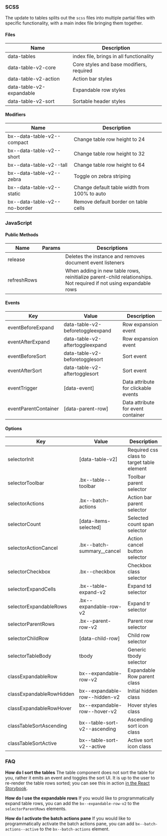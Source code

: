 ### SCSS

The update to tables splits out the `scss` files into multiple partial files with specific functionality, with a main index file bringing them together.

#### Files

| Name                     | Description                              |
| ------------------------ | ---------------------------------------- |
| data-tables              | index file, brings in all functionality  |
| data-table-v2-core       | Core styles and base modifiers, required |
| data-table-v2-action     | Action bar styles                        |
| data-table-v2-expandable | Expandable row styles                    |
| data-table-v2-sort       | Sortable header styles                   |

#### Modifiers

| Name                         | Description                                  |
| ---------------------------- | -------------------------------------------- |
| bx--data-table-v2--compact   | Change table row height to 24                |
| bx--data-table-v2--short     | Change table row height to 32                |
| bx--data-table-v2--tall      | Change table row height to 64                |
| bx--data-table-v2--zebra     | Toggle on zebra striping                     |
| bx--data-table-v2--static    | Change default table width from 100% to auto |
| bx--data-table-v2--no-border | Remove default border on table cells         |

### JavaScript

#### Public Methods

| Name        | Params | Descriptions                                                                                                      |
| ----------- | ------ | ----------------------------------------------------------------------------------------------------------------- |
| release     |        | Deletes the instance and removes document event listeners                                                         |
| refreshRows |        | When adding in new table rows, reinitialize parent-child relationships. Not required if not using expandable rows |

#### Events

| Key                  | Value                            | Description                         |
| -------------------- | -------------------------------- | ----------------------------------- |
| eventBeforeExpand    | data-table-v2-beforetoggleexpand | Row expansion event                 |
| eventAfterExpand     | data-table-v2-aftertoggleexpand  | Row expansion event                 |
| eventBeforeSort      | data-table-v2-beforetogglesort   | Sort event                          |
| eventAfterSort       | data-table-v2-aftertogglesort    | Sort event                          |
| eventTrigger         | [data-event]                     | Data attribute for clickable events |
| eventParentContainer | [data-parent-row]                | Data attribute for event container  |

#### Options

| Key                      | Value                         | Description                                |
| ------------------------ | ----------------------------- | ------------------------------------------ |
| selectorInit             | [data-table-v2]               | Required css class to target table element |
| selectorToolbar          | .bx--table--toolbar           | Toolbar parent selector                    |
| selectorActions          | .bx--batch-actions            | Action bar parent selector                 |
| selectorCount            | [data-items-selected]         | Selected count span selector               |
| selectorActionCancel     | .bx--batch-summary\_\_cancel  | Action cancel button selector              |
| selectorCheckbox         | .bx--checkbox                 | Checkbox class selector                    |
| selectorExpandCells      | .bx--table-expand-v2          | Expand td selector                         |
| selectorExpandableRows   | .bx--expandable-row-v2        | Expand tr selector                         |
| selectorParentRows       | .bx--parent-row-v2            | Parent row selector                        |
| selectorChildRow         | [data-child-row]              | Child row selector                         |
| selectorTableBody        | tbody                         | Generic tbody selector                     |
| classExpandableRow       | bx--expandable-row-v2         | Expandable Row parent class                |
| classExpandableRowHidden | bx--expandable-row--hidden-v2 | Initial hidden class                       |
| classExpandableRowHover  | bx--expandable-row--hover-v2  | Hover styles class                         |
| classTableSortAscending  | bx--table-sort-v2--ascending  | Ascending sort icon class                  |
| classTableSortActive     | bx--table-sort-v2--active     | Active sort icon class                     |

### FAQ

**How do I sort the tables**
The table component does not sort the table for you, rather it emits an event and toggles the sort UI. It is up to the user to re-render the table rows sorted; you can see this in action [in the React Storybook](http://react.carbondesignsystem.com/?selectedKind=DataTable&selectedStory=with%20sorting&full=0&addons=1&stories=1&panelRight=0&addonPanel=storybook%2Factions%2Factions-panel).

**How do I use the expandable rows**
If you would like to programmatically expand table rows, you can add the `bx--expandable-row-v2` to the `selectorParentRows` elements.

**How do I activate the batch actions pane**
If you would like to programmatically activate the batch actions pane, you can add `bx--batch-actions--active` to the `bx--batch-actions` element.
